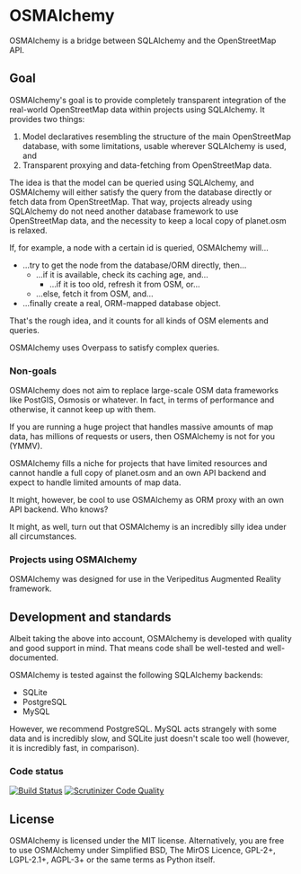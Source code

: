 # OSMAlchemy

OSMAlchemy is a bridge between SQLAlchemy and the OpenStreetMap API.

## Goal

OSMAlchemy's goal is to provide completely transparent integration of
the real-world OpenStreetMap data within projects using SQLAlchemy. It
provides two things:

 1. Model declaratives resembling the structure of the main
    OpenStreetMap database, with some limitations, usable wherever
    SQLAlchemy is used, and
 2. Transparent proxying and data-fetching from OpenStreetMap data.

The idea is that the model can be queried using SQLAlchemy, and
OSMAlchemy will either satisfy the query from the database directly or
fetch data from OpenStreetMap. That way, projects already using
SQLAlchemy do not need another database framework to use OpenStreetMap
data, and the necessity to keep a local copy of planet.osm is relaxed.

If, for example, a node with a certain id is queried, OSMAlchemy will…

 * …try to get the node from the database/ORM directly, then…
   * …if it is available, check its caching age, and…
     * …if it is too old, refresh it from OSM, or…
   * …else, fetch it from OSM, and…
 * …finally create a real, ORM-mapped database object.

That's the rough idea, and it counts for all kinds of OSM elements and
queries.

OSMAlchemy uses Overpass to satisfy complex queries.

### Non-goals

OSMAlchemy does not aim to replace large-scale OSM data frameworks like
PostGIS, Osmosis or whatever. In fact, in terms of performance and
otherwise, it cannot keep up with them.

If you are running a huge project that handles massive amounts of map
data, has millions of requests or users, then OSMAlchemy is not for you
(YMMV).

OSMAlchemy fills a niche for projects that have limited resources and
cannot handle a full copy of planet.osm and an own API backend and
expect to handle limited amounts of map data.

It might, however, be cool to use OSMAlchemy as ORM proxy with an own
API backend. Who knows?

It might, as well, turn out that OSMAlchemy is an incredibly silly idea
under all circumstances.

### Projects using OSMAlchemy

OSMAlchemy was designed for use in the Veripeditus Augmented Reality
framework.

## Development and standards

Albeit taking the above into account, OSMAlchemy is developed with
quality and good support in mind. That means code shall be well-tested
and well-documented.

OSMAlchemy is tested against the following SQLAlchemy backends:

 * SQLite
 * PostgreSQL
 * MySQL

However, we recommend PostgreSQL. MySQL acts strangely with some data
and is incredibly slow, and SQLite just doesn't scale too well (however,
it is incredibly fast, in comparison).

### Code status

[![Build Status](https://scrutinizer-ci.com/g/Natureshadow/OSMAlchemy/badges/build.png?b=master)](https://scrutinizer-ci.com/g/Natureshadow/OSMAlchemy/build-status/master)
[![Scrutinizer Code Quality](https://scrutinizer-ci.com/g/Natureshadow/OSMAlchemy/badges/quality-score.png?b=master)](https://scrutinizer-ci.com/g/Natureshadow/OSMAlchemy/?branch=master)

## License

OSMAlchemy is licensed under the MIT license. Alternatively, you are
free to use OSMAlchemy under Simplified BSD, The MirOS Licence, GPL-2+,
LGPL-2.1+, AGPL-3+ or the same terms as Python itself.
